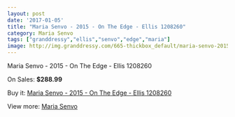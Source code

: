 ```yaml
---
layout: post
date: '2017-01-05'
title: "Maria Senvo - 2015 - On The Edge - Ellis 1208260"
category: Maria Senvo
tags: ["granddressy","ellis","senvo","edge","maria"]
image: http://img.granddressy.com/665-thickbox_default/maria-senvo-2015-on-the-edge-ellis-1208260.jpg
---
```

Maria Senvo - 2015 - On The Edge - Ellis 1208260

On Sales: **$288.99**
<a href="https://www.granddressy.com/en/maria-senvo/549-maria-senvo-2015-on-the-edge-ellis-1208260.html"><amp-img layout="responsive" width="600" height="600" src="//img.granddressy.com/665-thickbox_default/maria-senvo-2015-on-the-edge-ellis-1208260.jpg" alt="Maria Senvo - 2015 - On The Edge - Ellis 1208260 0" /></a>
<a href="https://www.granddressy.com/en/maria-senvo/549-maria-senvo-2015-on-the-edge-ellis-1208260.html"><amp-img layout="responsive" width="600" height="600" src="//img.granddressy.com/666-thickbox_default/maria-senvo-2015-on-the-edge-ellis-1208260.jpg" alt="Maria Senvo - 2015 - On The Edge - Ellis 1208260 1" /></a>

Buy it: [Maria Senvo - 2015 - On The Edge - Ellis 1208260](https://www.granddressy.com/en/maria-senvo/549-maria-senvo-2015-on-the-edge-ellis-1208260.html "Maria Senvo - 2015 - On The Edge - Ellis 1208260")

View more: [Maria Senvo](https://www.granddressy.com/en/23-maria-senvo "Maria Senvo")